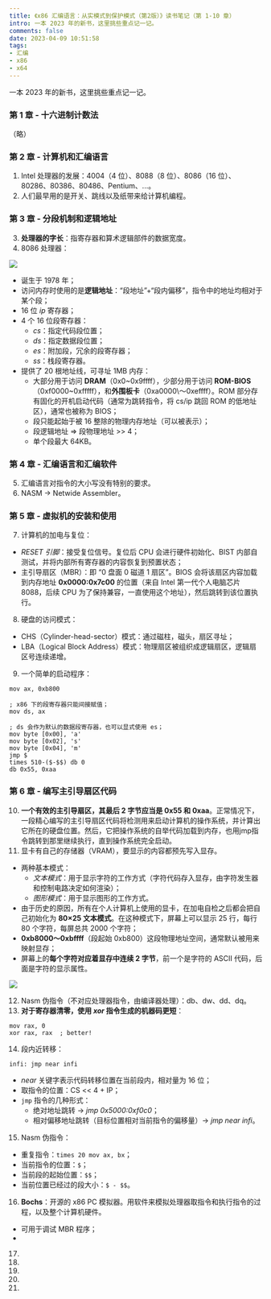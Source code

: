 ```yaml
---
title: 《x86 汇编语言：从实模式到保护模式（第2版）》读书笔记（第 1-10 章）
intro: 一本 2023 年的新书，这里挑些重点记一记。
comments: false
date: 2023-04-09 10:51:58
tags:
- 汇编
- x86
- x64
---
```


一本 2023 年的新书，这里挑些重点记一记。

### 第 1 章 - 十六进制计数法

（略）

### 第 2 章 - 计算机和汇编语言

1. Intel 处理器的发展：4004（4 位）、8088（8 位）、8086（16 位）、80286、80386、80486、Pentium、...。
2. 人们最早用的是开关、跳线以及纸带来给计算机编程。

### 第 3 章 - 分段机制和逻辑地址

3. **处理器的字长**：指寄存器和算术逻辑部件的数据宽度。
4. 8086 处理器：

![](1.jpg)

* 诞生于 1978 年；
* 访问内存时使用的是**逻辑地址**：“段地址”+“段内偏移”，指令中的地址均相对于某个段；
* 16 位 *ip* 寄存器；
* 4 个 16 位段寄存器：
  * *cs*：指定代码段位置；
  * *ds*：指定数据段位置；
  * *es*：附加段，冗余的段寄存器；
  * *ss*：栈段寄存器。
* 提供了 20 根地址线，可寻址 1MB 内存：
  * 大部分用于访问 **DRAM**（0x0\~0x9ffff），少部分用于访问 **ROM-BIOS**（0xf0000\~0xfffff），和**外围板卡**（0xa0000\～0xeffff）。ROM 部分存有固化的开机启动代码（通常为跳转指令，将 cs/ip 跳回 ROM 的低地址区），通常也被称为 BIOS；
  * 段只能起始于被 16 整除的物理内存地址（可以被表示）；
  * 段逻辑地址 => 段物理地址 >> 4；
  * 单个段最大 64KB。

### 第 4 章 - 汇编语言和汇编软件

5. 汇编语言对指令的大小写没有特别的要求。
6. NASM -> Netwide Assembler。

### 第 5 章 - 虚拟机的安装和使用

7. 计算机的加电与复位：

* *RESET 引脚*：接受复位信号。复位后 CPU 会进行硬件初始化、BIST 内部自测试，并将内部所有寄存器的内容恢复到预置状态；
* 主引导扇区（MBR）：即 “0 盘面 0 磁道 1 扇区”。BIOS 会将该扇区内容加载到内存地址 **0x0000:0x7c00** 的位置（来自 Intel 第一代个人电脑芯片 8088，后续 CPU 为了保持兼容，一直使用这个地址），然后跳转到该位置执行。

8. 硬盘的访问模式：

* CHS（Cylinder-head-sector）模式：通过磁柱，磁头，扇区寻址；
* LBA（Logical Block Address）模式：物理扇区被组织成逻辑扇区，逻辑扇区号连续递增。

9. 一个简单的启动程序：

```assembly
mov ax, 0xb800

; x86 下的段寄存器只能间接赋值；
mov ds, ax  

; ds 会作为默认的数据段寄存器，也可以显式使用 es；
mov byte [0x00], 'a'  
mov byte [0x02], 's'
mov byte [0x04], 'm'
jmp $
times 510-($-$$) db 0
db 0x55, 0xaa
```

### 第 6 章 - 编写主引导扇区代码

10. **一个有效的主引导扇区，其最后 2 字节应当是 0x55 和 0xaa**。正常情况下，一段精心编写的主引导扇区代码将检测用来启动计算机的操作系统，并计算出它所在的硬盘位置。然后，它把操作系统的自举代码加载到内存，也用jmp指令跳转到那里继续执行，直到操作系统完全启动。
11. 显卡有自己的存储器（VRAM），要显示的内容都预先写入显存。

* 两种基本模式：
  * *文本模式*：用于显示字符的工作方式（字符代码存入显存，由字符发生器和控制电路决定如何渲染）；
  * *图形模式*：用于显示图形的工作方式。
* 由于历史的原因，所有在个人计算机上使用的显卡，在加电自检之后都会把自己初始化为 **80×25 文本模式**。在这种模式下，屏幕上可以显示 25 行，每行 80 个字符，每屏总共 2000 个字符；
* **0xb8000～0xbffff**（段起始 0xb800）这段物理地址空间，通常默认被用来映射显存；
* 屏幕上的**每个字符对应着显存中连续 2 字节**，前一个是字符的 ASCII 代码，后面是字符的显示属性。

![](2.jpg)

12. Nasm 伪指令（不对应处理器指令，由编译器处理）：db、dw、dd、dq。
13. **对于寄存器清零，使用 *xor* 指令生成的机器码更短**：

```assembly
mov rax, 0
xor rax, rax  ; better!
```

14. 段内近转移：

```assembly
infi: jmp near infi
```

* *near* 关键字表示代码转移位置在当前段内，相对量为 16 位；
* 取指令的位置：CS << 4 + IP；
* `jmp` 指令的几种形式：
  * 绝对地址跳转 -> *jmp 0x5000:0xf0c0*；
  * 相对偏移地址跳转（目标位置相对当前指令的偏移量）-> *jmp near infi*。

15. Nasm 伪指令：

* 重复指令：`times 20 mov ax, bx`；
* 当前指令的位置：`$`；
* 当前段的起始位置：`$$`；
* 当前位置已经过的段大小：`$ - $$`。

16. **Bochs**：开源的 x86 PC 模拟器。用软件来模拟处理器取指令和执行指令的过程，以及整个计算机硬件。

* 可用于调试 MBR 程序；
* 

17. 
18. 
19. 
20. 
21. 

